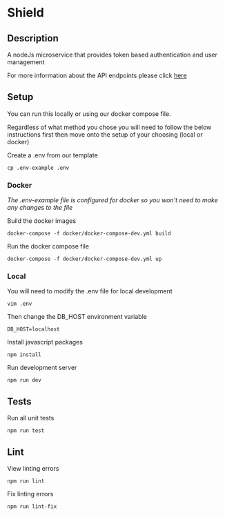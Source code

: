 # Shield


## Description
A nodeJs microservice that provides token based authentication and user management

For more information about the API endpoints please click [here](docs/API.md)

## Setup

You can run this locally or using our docker compose file.

Regardless of what method you chose you will need to follow the below instructions first then move onto 
the setup of your choosing (local or docker)

Create a .env from our template
```
cp .env-example .env
```

### Docker

*The .env-example file is configured for docker so you won't need to make any changes to the file*

Build the docker images

```
docker-compose -f docker/docker-compose-dev.yml build
```

Run the docker compose file
```
docker-compose -f docker/docker-compose-dev.yml up
```

### Local

You will need to modify the .env file for local development

```
vim .env
```

Then change the DB_HOST environment variable

```
DB_HOST=localhost
```

Install javascript packages
```
npm install
```

Run development server

```
npm run dev
```

## Tests

Run all unit tests
```
npm run test
```

## Lint

View linting errors
```
npm run lint
```

Fix linting errors
```
npm run lint-fix
```
